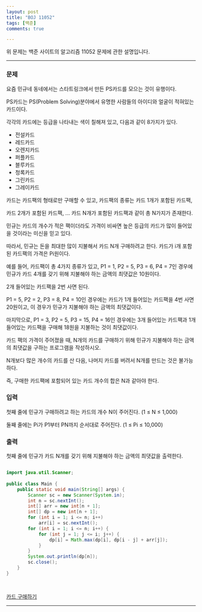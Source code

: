 ```yaml
---
layout: post
title: "BOJ 11052"
tags: [백준]
comments: true

---
```


위 문제는 백준 사이트의 알고리즘 11052 문제에 관한 설명입니다.<br>

---

### 문제

요즘 민규네 동네에서는 스타트링크에서 만든 PS카드를 모으는 것이 유행이다.

PS카드는 PS(Problem Solving)분야에서 유명한 사람들의 아이디와 얼굴이 적혀있는 카드이다. 

각각의 카드에는 등급을 나타내는 색이 칠해져 있고, 다음과 같이 8가지가 있다.

* 전설카드
* 레드카드
* 오렌지카드
* 퍼플카드
* 블루카드
* 청록카드
* 그린카드
* 그레이카드

카드는 카드팩의 형태로만 구매할 수 있고, 카드팩의 종류는 카드 1개가 포함된 카드팩,

카드 2개가 포함된 카드팩, ... 카드 N개가 포함된 카드팩과 같이 총 N가지가 존재한다.

민규는 카드의 개수가 적은 팩이더라도 가격이 비싸면 높은 등급의 카드가 많이 들어있을 것이라는 미신을 믿고 있다. 

따라서, 민규는 돈을 최대한 많이 지불해서 카드 N개 구매하려고 한다. 카드가 i개 포함된 카드팩의 가격은 Pi원이다.

예를 들어, 카드팩이 총 4가지 종류가 있고, P1 = 1, P2 = 5, P3 = 6, P4 = 7인 경우에 민규가 카드 4개를 갖기 위해 지불해야 하는 금액의 최댓값은 10원이다. 

2개 들어있는 카드팩을 2번 사면 된다.

P1 = 5, P2 = 2, P3 = 8, P4 = 10인 경우에는 카드가 1개 들어있는 카드팩을 4번 사면 20원이고, 이 경우가 민규가 지불해야 하는 금액의 최댓값이다.

마지막으로, P1 = 3, P2 = 5, P3 = 15, P4 = 16인 경우에는 3개 들어있는 카드팩과 1개 들어있는 카드팩을 구매해 18원을 지불하는 것이 최댓값이다.

카드 팩의 가격이 주어졌을 때, N개의 카드를 구매하기 위해 민규가 지불해야 하는 금액의 최댓값을 구하는 프로그램을 작성하시오.

N개보다 많은 개수의 카드를 산 다음, 나머지 카드를 버려서 N개를 만드는 것은 불가능하다.

즉, 구매한 카드팩에 포함되어 있는 카드 개수의 합은 N과 같아야 한다.


### 입력

첫째 줄에 민규가 구매하려고 하는 카드의 개수 N이 주어진다. (1 ≤ N ≤ 1,000)

둘째 줄에는 Pi가 P1부터 PN까지 순서대로 주어진다. (1 ≤ Pi ≤ 10,000)

### 출력

첫째 줄에 민규가 카드 N개를 갖기 위해 지불해야 하는 금액의 최댓값을 출력한다.

```java

import java.util.Scanner;
 
public class Main {
    public static void main(String[] args) {
        Scanner sc = new Scanner(System.in);
        int n = sc.nextInt();
        int[] arr = new int[n + 1];
        int[] dp = new int[n + 1];
        for (int i = 1; i <= n; i++)
            arr[i] = sc.nextInt();
        for (int i = 1; i <= n; i++) {
            for (int j = 1; j <= i; j++) {
                dp[i] = Math.max(dp[i], dp[i - j] + arr[j]);
            }
        }
        System.out.println(dp[n]);
        sc.close();
    }
}
 



```

<a href="https://www.acmicpc.net/problem/11052">카드 구매하기</a>

---
